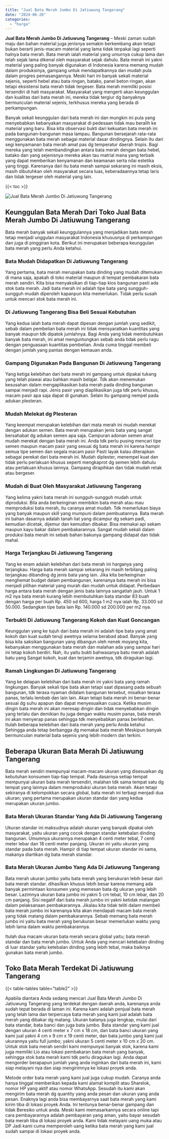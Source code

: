 ```yaml
---
title: "Jual Bata Merah Jumbo Di Jatiuwung Tangerang"
date: "2024-06-26"
categories: 
  - "harga"
---
```


**Jual Bata Merah Jumbo Di Jatiuwung Tangerang** – Meski zaman sudah maju dan bahan material juga jenisnya semakin berkembang akan tetapi bukan berarti jenis-macam material yang lama tidak terpakai lagi seperti halnya bata merah. Bata merah ialah material yang umurnya cukup lama dan telah sejak lama dikenal oleh masyarakat sejak dahulu. Bata merah ini yakni material yang paling banyak digunakan di Indonesia karena memang mudah dalam produksinya, gampang untuk mendapatkannya dan mudah pula dalam progres pemasangannya. Meski hari ini banyak sekali material sejenis, seperti hebel atau bata ringan, batako, panel beton ringan, akan tetapi eksistensi bata merah tidak tergeser. Bata merah memiliki posisi tersendiri di hati masyarakat. Masyarakat yang mengerti akan keunggulan dan kualitas dari bata merah ini, mereka tidak tergiur dg banyaknya bermunculan material sejenis, terkhusus mereka yang berada di perkampungan.

Banyak sekali keunggulan dari bata merah ini dan mungkin ini pula yang menyebabkan kebanyakan masyarakat di pedesaan tidak mau beralih ke material yang baru. Bisa kita observasi bukti dari kekuatan bata merah ini pada bangunan-bangunan masa lampau. Bangunan bersejarah rata-rata menggunakan bata merah sebagai material dasar dindingnya. Selain itu dari segi kenyamanan bata merah amat pas dg temperatur daerah tropis. Bagi mereka yang telah membandingkan antara bata merah dengan bata hebel, batako dan yang sejenisnya mereka akan tau matrial mana yang terbaik yang dapat memberikan kenyamanan dan keamanan serta nilai estetika yang tinggi. Karenanya dari itu bata merah sampai sekarang ini masih eksis, masih dibutuhkan oleh masyarakat secara luas, keberadaannya tetap laris dan tidak tergeser oleh material yang lain.

{{< toc >}}

![Jual Bata Merah Jumbo Di Jatiuwung Tangerang](/images/jual-bata-merah-26.png)

## Keunggulan Bata Merah Dari Toko Jual Bata Merah Jumbo Di Jatiuwung Tangerang

Bata merah banyak sekali keunggulannya yang menjadikan bata merah tetap menjadi unggulan masyarakat Indonesia khususnya di perkampungan dan juga di pinggiran kota. Berikut ini merupakan beberapa keunggulan bata merah yang perlu Anda ketahui.

### Bata Mudah Didapatkan Di Jatiuwung Tangerang

Yang pertama, bata merah merupakan bata dinding yang mudah ditemukan di mana saja, apakah di toko material maupun di tempat pembakaran bata merah sendiri. Kita bisa menyaksikan di tiap-tiap kios bangunan pasti ada stok bata merah. Jadi bata merah ini adalah tipe bata yang sungguh-sungguh mudah diperoleh kapanpun kita memerlukan. Tidak perlu susah untuk mencari stok bata merah ini.

### Di Jatiuwung Tangerang Bisa Beli Sesuai Kebutuhan

Yang kedua ialah bata merah dapat dipesan dengan jumlah yang sedikit, sebab dalam pembelian bata merah ini tidak mensyaratkan kuantitas yang banyak maupun tdk dipatok jumlahnya. Bagi Anda yang tidak membutuhkan banyak bata merah, ini amat menguntungkan sebab anda tidak perlu ragu dengan penguasaan kuantitas pembelian. Anda cuma tinggal membeli dengan jumlah yang pantas dengan kemauan anda.

### Gampang Digunakan Pada Bangunan Di Jatiuwung Tangerang

Yang ketiga kelebihan dari bata merah ini gampang untuk dipakai tukang yang telah piawai atau bahkan masih belajar. Tdk akan menemukan kesusahan dalam mengaplikasikan bata merah pada dinding bangunan sampai menjadi rapi. Jenis pasir yang diaplikasikan juga tdk perlu khusus, macam pasir apa saja dapat di gunakan. Selain itu gampang nempel pada adukan plesteran.

### Mudah Melekat dg Plesteran

Yang keempat merupakan kelebihan dari mata merah ini mudah merekat dengan adukan semen. Bata merah merupakan jenis bata yang sangat bersahabat dg adukan semen apa saja. Campuran adonan semen amat mudah merekat dengan bata merah ini. Anda tdk perlu pusing mencari tipe semen maupun macam pasir yang sesuai dg bata merah ini karena hampir semua tipe semen dan segala macam pasir Pasti layak kalau diterapkan sebagai perekat dari bata merah ini. Mudah diplester, menempel kuat dan tidak perlu perlakuan khusus seperti mengkaprot dg semen lebih dahulu atau perlakuan khusus lainnya. Gampang dirapihkan dan tidak mudah retak atau bergeser.

### Mudah di Buat Oleh Masyarakat Jatiuwung Tangerang

Yang kelima yakni bata merah ini sungguh-sungguh mudah untuk diproduksi. Bila anda berkeinginan membikin bata merah atau mau memproduksi bata merah, itu caranya amat mudah. Tdk memerlukan biaya yang banyak maupun skill yang mumpuni dalam pembuatannya. Bata merah ini bahan dasarnya adalah tanah liat yang dicampur dg sekam padi, kemudian dicetak, dijemur dan kemudian dibakar. Bisa memakai api sekam maupun kayu bakar dalam pembakarannya. Sangat mudah sekali dalam produksi bata merah ini sebab bahan bakunya gampang didapat dan tidak mahal.

### Harga Terjangkau Di Jatiuwung Tangerang

Yang ke enam adalah kelebihan dari bata merah ini harganya yang terjangkau. Harga bata merah sampai sekarang ini masih terbilang paling terjangkau dibanding dg jenis bata yang lain. Jika kita berkeinginan menghemat budget dalam pembangunan, karenanya bata merah ini bisa menjadi pilihan material yang murah dan mudah untuk didapat. Perbedaan harga antara bata merah dengan jenis bata lainnya sangatlah jauh. Untuk 1 m2 nya bata merah kurang lebih membutuhkan bata standar 83 buah dengan harga per buah Rp. 450 sd 600, harga 1 m2 nya ialah Rp. 33.000 sd 50.000. Sedangkan tipe bata lain Rp. 140.000 sd 200.000 per m2 nya.

### Terbukti Di Jatiuwung Tangerang Kokoh dan Kuat Goncangan

Keunggulan yang ke tujuh dari bata merah ini adalah tipe bata yang amat kokoh dan kuat sudah teruji awetnya selama berabad abad. Banyak yang bisa kita saksikan bangunan yang dibangun oleh nenek moyang kita, kebanyakan menggunakan bata merah dan malahan ada yang sampai hari ini tetap kokoh berdiri. Nah, itu yaitu bukti bahwasanya batu merah adalah batu yang Sangat kokoh, kuat dan terjamin awetnya, tdk diragukan lagi.

### Ramah Lingkungan Di Jatiuwung Tangerang

Yang ke delapan kelebihan dari bata merah ini yakni bata yang ramah lingkungan. Banyak sekali tipe bata akan tetapi saat dipasang pada sebuah bangunan, tdk terasa nyaman didalam bangunan tersebut, misalkan terasa panas, terlalu lembab dan lain lain. Akan tetapi bata merah ini benar-benar sesuai dg suhu apapun dan dapat menyesuaikan cuaca. Ketika musim dingin bata merah ini akan meresap dingin dan tidak menyebabkan dingin yang terlalu dan demikian itu juga dengan waktu musim panas, bata merah ini akan menyerap panas sehingga tdk menyebabkan panas berlebihan. Itulah beberapa kelebihan dari bata merah yang perlu Anda ketahui Sehingga anda tetap berbangga dg memakai bata merah Meskipun banyak bermunculan material bata sejenis yang lebih modern dan terkini.

## Beberapa Ukuran Bata Merah Di Jatiuwung Tangerang

Bata merah sendiri mempunyai macam-macam ukuran yang disesuaikan dg kebutuhan konsumen tiap-tiap tempat. Pada dasarnya setiap tempat mempunyai ukuran bata merah tersendiri, malahan tdk sama tempat satu dg tempat yang lainnya dalam memproduksi ukuran bata merah. Akan tetapi sekiranya di kelompokkan secara global, bata merah ini terbagi menjadi dua ukuran; yang pertama merupakan ukuran standar dan yang kedua merupakan ukuran jumbo.

### Bata Merah Ukuran Standar Yang Ada Di Jatiuwung Tangerang

Ukuran standar ini maksudnya adalah ukuran yang banyak dipakai oleh masyarakat, yaitu ukuran yang cocok dengan standar ketebalan dinding bangunan. Umumnya ukurannya merupakan 4 centi meter tebal, 7 centi meter lebar dan 18 centi meter panjang. Ukuran ini yaitu ukuran yang standar pada bata merah. Hampir di tiap tempat ukuran standar ini sama, makanya diartikan dg bata merah standar.

### Bata Merah Ukuran Jumbo Yang Ada Di Jatiuwung Tangerang

Bata merah ukuran jumbo yaitu bata merah yang berukuran lebih besar dari bata merah standar. dihasilkan khusus lebih besar karena memang ada banyak permintaan konsumen yang memesan bata dg ukuran yang lebih besar. Lazimnya ukuran bata jumbo ini yakni 5 cm tebal, 10 cm lebar, dan 20 cm panjang. Sisi negatif dari bata merah jumbo ini yakni ketidak matangan dalam pelaksanaan pembakarannya. Jikalau kita tidak teliti dalam membeli bata merah jumbo ini karenanya kita akan mendapati macam bata merah yang tidak matang dalam pembakarannya. Sebab memang bata merah jumbo ini yaitu bata merah yang berukuran besar memerlukan waktu yang lebih lama dalam waktu pembakarannya.

Itulah dua macam ukuran bata merah secara global yaitu; bata merah standar dan bata merah jumbo. Untuk Anda yang mencari ketebalan dinding di luar standar yaitu ketebalan dinding yang lebih tebal, maka baiknya gunakan bata merah jumbo.

## Toko Bata Merah Terdekat Di Jatiuwung Tangerang

{{< table-tables table="table2" >}}

Apabila diantara Anda sedang mencari Jual Bata Merah Jumbo Di Jatiuwung Tangerang yang terdekat dengan daerah anda, karenanya anda sudah tepat berada di laman ini. Karena kami adalah penjual bata merah yang telah lama dan terpercaya bata merah yang kami jual adalah bata merah yang dibakar dg matang. Ukuran batanya juga lengkap, mulai dari bata standar, bata banci dan juga bata jumbo. Bata standar yang kami jual dengan ukuran 4 centi meter x 7 cm x 18 cm, dan bata banci ukuran yang kami jual yakni 4 cm x 9 cm x 19 centi meter, dan bata jumbo yang kami jual ukurannya yaitu full jumbo; yakni ukuran 5 centi meter x 10 cm x 20 cm. Untuk stok bata merah sendiri kami mempunyai banyak stok, karena kami juga memiliki Lio atau lokasi pembakaran bata merah yang banyak, sehingga stok bata merah kami tdk perlu diragukan lagi. Anda dapat mengorder berapapun jumlah yang anda inginkan dari bata merah ini, kami siap melayani nya dan siap mengirimnya ke lokasi proyek anda.

Metode order bata merah yang kami jual juga cukup mudah. Caranya anda hanya tinggal memberikan kepada kami alamat komplit atau Sharelok, nomor HP yang aktif atau nomor WhatsApp. Sesudah itu kami akan mengirim bata merah dg quantity yang anda pesan dan ukuran yang anda pesan. Enaknya lagi anda bisa membayarnya saat bata merah yang kami kirim tiba di lokasi proyek Anda. Ini tentunya benar-benar gampang dan tidak Beresiko untuk anda. Meski kami memasarkannya secara online tapi cara pembayarannya adalah pembayaran yang aman, yaitu bayar sesudah bata merah tiba di lokasi proyek anda. Kami tidak melayani uang muka atau DP Jadi kami cuma memperoleh uang ketika bata merah yang kami jual sudah sampai di lokasi proyek anda.
